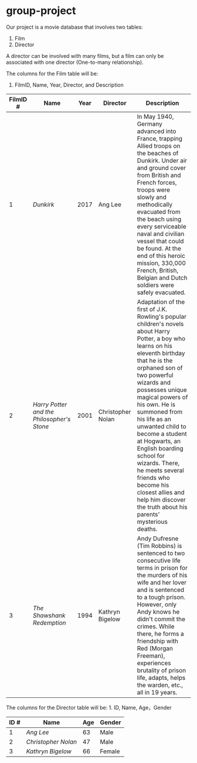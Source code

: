 # group-project
Our project is a movie database that involves two tables:
  1. Film
  2. Director

A director can be involved with many films, but a film can only be associated with one director (One-to-many relationship).

The columns for the Film table will be:
  1. FilmID, Name, Year, Director, and Description


  FilmID # | Name |Year | Director | Description
  ------ | ----------|-----|------|-------
  1|	*Dunkirk*	| 2017 | Ang Lee | In May 1940, Germany advanced into France, trapping Allied troops on the beaches of Dunkirk. Under air and ground cover from British and French forces, troops were slowly and methodically evacuated from the beach using every serviceable naval and civilian vessel that could be found. At the end of this heroic mission, 330,000 French, British, Belgian and Dutch soldiers were safely evacuated.
  2|	*Harry Potter and the Philosopher's Stone*|2001|Christopher Nolan |Adaptation of the first of J.K. Rowling's popular children's novels about Harry Potter, a boy who learns on his eleventh birthday that he is the orphaned son of two powerful wizards and possesses unique magical powers of his own. He is summoned from his life as an unwanted child to become a student at Hogwarts, an English boarding school for wizards. There, he meets several friends who become his closest allies and help him discover the truth about his parents' mysterious deaths.
  3|	*The Shawshank Redemption*|1994	|Kathryn Bigelow | Andy Dufresne (Tim Robbins) is sentenced to two consecutive life terms in prison for the murders of his wife and her lover and is sentenced to a tough prison. However, only Andy knows he didn't commit the crimes. While there, he forms a friendship with Red (Morgan Freeman), experiences brutality of prison life, adapts, helps the warden, etc., all in 19 years.


  The columns for the Director table will be:
    1. ID, Name, Age，Gender


  ID # | Name |Age | Gender
  ------ | ----------|-----|------
  1|	*Ang Lee*	| 63 | Male
  2|	*Christopher Nolan*|47|Male
  3|	*Kathryn Bigelow*|66|Female
